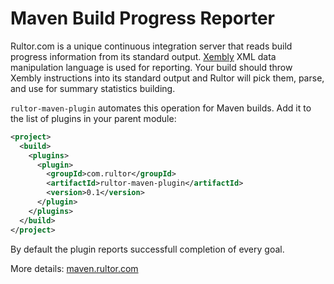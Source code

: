 # Maven Build Progress Reporter

Rultor.com is a unique continuous integration server that reads build
progress information from its standard output. [Xembly](http://www.xembly.org)
XML data manipulation language is used for reporting. Your build
should throw Xembly instructions into its standard output and Rultor
will pick them, parse, and use for summary statistics building.

`rultor-maven-plugin` automates this operation for Maven builds.
Add it to the list of plugins in your parent module:

```xml
<project>
  <build>
    <plugins>
      <plugin>
        <groupId>com.rultor</groupId>
        <artifactId>rultor-maven-plugin</artifactId>
        <version>0.1</version>
      </plugin>
    </plugins>
  </build>
</project>
```

By default the plugin reports successfull completion of every goal.

More details: [maven.rultor.com](http://maven.rultor.com)

